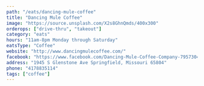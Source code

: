 ```yaml
---
path: "/eats/dancing-mule-coffee"
title: "Dancing Mule Coffee"
image: "https://source.unsplash.com/X2s8GhnQmds/400x300"
orderops: ["drive-thru", "takeout"]
category: "eats"
hours: "11am-8pm Monday through Saturday"
eatsType: "Coffee"
website: "http://www.dancingmulecoffee.com/"
facebook: "https://www.facebook.com/Dancing-Mule-Coffee-Company-79573042736"
address: "1945 S Glenstone Ave Springfield, Missouri 65804"
phone: "4178835114"
tags: ["coffee"]
---
```

